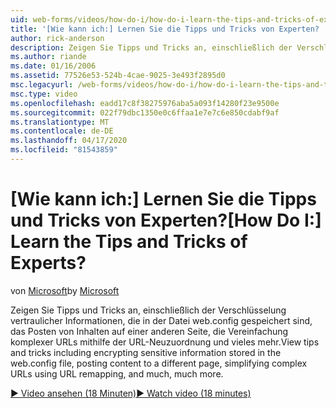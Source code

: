 ```yaml
---
uid: web-forms/videos/how-do-i/how-do-i-learn-the-tips-and-tricks-of-experts
title: '[Wie kann ich:] Lernen Sie die Tipps und Tricks von Experten? | Microsoft-Dokumentation'
author: rick-anderson
description: Zeigen Sie Tipps und Tricks an, einschließlich der Verschlüsselung vertraulicher Informationen, die in der Datei web.config gespeichert sind, das Posten von Inhalten auf einer anderen Seite, die Vereinfachung komplexer URLs...
ms.author: riande
ms.date: 01/16/2006
ms.assetid: 77526e53-524b-4cae-9025-3e493f2895d0
msc.legacyurl: /web-forms/videos/how-do-i/how-do-i-learn-the-tips-and-tricks-of-experts
msc.type: video
ms.openlocfilehash: eadd17c8f38275976aba5a093f14280f23e9500e
ms.sourcegitcommit: 022f79dbc1350e0c6ffaa1e7e7c6e850cdabf9af
ms.translationtype: MT
ms.contentlocale: de-DE
ms.lasthandoff: 04/17/2020
ms.locfileid: "81543859"
---
```

# <a name="how-do-i-learn-the-tips-and-tricks-of-experts"></a><span data-ttu-id="b9728-104">[Wie kann ich:] Lernen Sie die Tipps und Tricks von Experten?</span><span class="sxs-lookup"><span data-stu-id="b9728-104">[How Do I:] Learn the Tips and Tricks of Experts?</span></span>

<span data-ttu-id="b9728-105">von [Microsoft](https://github.com/microsoft)</span><span class="sxs-lookup"><span data-stu-id="b9728-105">by [Microsoft](https://github.com/microsoft)</span></span>

<span data-ttu-id="b9728-106">Zeigen Sie Tipps und Tricks an, einschließlich der Verschlüsselung vertraulicher Informationen, die in der Datei web.config gespeichert sind, das Posten von Inhalten auf einer anderen Seite, die Vereinfachung komplexer URLs mithilfe der URL-Neuzuordnung und vieles mehr.</span><span class="sxs-lookup"><span data-stu-id="b9728-106">View tips and tricks including encrypting sensitive information stored in the web.config file, posting content to a different page, simplifying complex URLs using URL remapping, and much, much more.</span></span>

[<span data-ttu-id="b9728-107">&#9654; Video ansehen (18 Minuten)</span><span class="sxs-lookup"><span data-stu-id="b9728-107">&#9654; Watch video (18 minutes)</span></span>](https://channel9.msdn.com/Blogs/ASP-NET-Site-Videos/how-do-i-learn-the-tips-and-tricks-of-experts)

